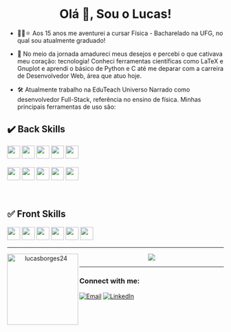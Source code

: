 <h1 align="center">Olá 👋, Sou o Lucas!</h1>
<!-- <h3 align="center">Desenvolvedor Full-stack em desenvolvimento pela Driven Education</h3> -->

- 👨‍🎓⚛️ Aos 15 anos me aventurei a cursar Física - Bacharelado na UFG, no qual sou atualmente graduado! 

- 📖 No meio da jornada amadureci meus desejos e percebi o que cativava meu coração: tecnologia! 
Conheci ferramentas científicas como LaTeX e Gnuplot e aprendi o básico de Python e C até me deparar com a carreira de Desenvolvedor Web, área que atuo hoje. 

- 🛠️ Atualmente trabalho na EduTeach Universo Narrado como desenvolvedor Full-Stack, referência no ensino de física. Minhas principais ferramentas de uso são: 


<!-- - 🔭 I'm currently working on [Singme a song (tests)](https://github.com/lucasborges24/sing-me-a-song)
<br></br> -->

<h2> ✔️ Back Skills</h2>
<div align="left">
  <img src="https://img.shields.io/badge/TypeScript-007ACC?style=for-the-badge&logo=typescript&logoColor=white" height="30px"/>
  <img src="https://img.shields.io/badge/Node.js-43853D?style=for-the-badge&logo=node.js&logoColor=white" height="30px"/> 
  <img src="https://img.shields.io/badge/Express.js-404D59?style=for-the-badge&logo=express&logoColor=white" height="30px"/>
  <img src="https://img.shields.io/badge/Jest-C21325?style=for-the-badge&logo=Jest&logoColor=white" height="30px"/>
  <img src="https://img.shields.io/badge/Redis-DC382D?style=for-the-badge&logo=Redis&logoColor=white" height="30px"/>
   <br></br>
  <img src="https://img.shields.io/badge/PostgreSQL-316192?style=for-the-badge&logo=postgresql&logoColor=white" height="30px"/>
  <img src="https://img.shields.io/badge/MongoDB-47A248?style=for-the-badge&logo=MongoDB&logoColor=white" height="30px"/>
  <img src="https://img.shields.io/badge/Prisma-2D3748?style=for-the-badge&logo=prisma&logoColor=white" height="30px"/>
  <img src="https://img.shields.io/badge/Docker-2496ED?style=for-the-badge&logo=Docker&logoColor=white" height="30px"/>
  <img src="https://img.shields.io/badge/Aws-232F3E?style=for-the-badge&logo=Amazon-AWS&logoColor=white" height="30px"/>
</div>
<br></br>

<h2> ✅ Front Skills</h2>

<div align="left">
  <img src="https://img.shields.io/badge/REACT-61DAFB?style=for-the-badge&logo=React&logoColor=black" height="30px"/>
  <img src="https://img.shields.io/badge/Cypress-17202C?style=for-the-badge&logo=Cypress&logoColor=white" height="30px"/>
  <img src="https://img.shields.io/badge/css3-1572B6?style=for-the-badge&logo=CSS3&logoColor=white" height="30px"/>
  <img src="https://img.shields.io/badge/HTML5-E34F26?style=for-the-badge&logo=HTML5&logoColor=white" height="30px"/>
  <img src="https://img.shields.io/badge/JavaScript-F7DF1E?style=for-the-badge&logo=JavaScript&logoColor=black" height="30px"/>
  <img src="https://img.shields.io/badge/Bootstrap-7952B3?style=for-the-badge&logo=Bootstrap&logoColor=white" height="30px"/>
</div>

<hr></hr>

<div align="center">
  <img height="165px" align="left" src="https://github-readme-stats.vercel.app/api?username=lucasborges24&show_icons=true&locale=en" alt="lucasborges24" />
  <img  src="https://github-readme-stats.vercel.app/api/top-langs/?username=lucasborges24&layout=compact&langs_count=16&theme="dracula"/>
</div>

<hr></hr>
                                                                                                                                      

### Connect with me:

[![Email](https://img.shields.io/badge/Gmail-D14836?style=for-the-badge&logo=gmail&logoColor=white)](mailto:lucasborgesbarbosa2012@gmail.com)
[![LinkedIn][linkedin-shield]][linkedin-url]

<!-- MARKDOWN LINKS & IMAGES -->

[linkedin-shield]: https://img.shields.io/badge/-LinkedIn-black.svg?style=for-the-badge&logo=linkedin&colorB=blue
[linkedin-url]: https://www.linkedin.com/in/lucas-b-barbosa-12a157216/













